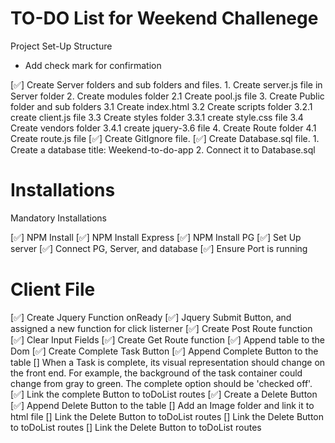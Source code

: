 # TO-DO List for Weekend Challenege

Project Set-Up Structure

* Add check mark for confirmation

[✅] Create Server folders and sub folders and files. 
    1. Create server.js file in Server folder
    2. Create modules folder
        2.1 Create pool.js file
    3. Create Public folder and sub folders
        3.1 Create index.html
        3.2 Create scripts folder
            3.2.1 create client.js file
        3.3 Create styles folder
            3.3.1 create style.css file
        3.4 Create vendors folder
            3.4.1 create jquery-3.6 file
    4. Create Route folder
        4.1 Create route.js file
[✅] Create GitIgnore file. 
[✅] Create Database.sql file.
    1. Create a database title: Weekend-to-do-app
    2. Connect it to Database.sql

# Installations

Mandatory Installations

[✅] NPM Install
[✅] NPM Install Express
[✅] NPM Install PG
[✅] Set Up server
[✅] Connect PG, Server, and database
[✅] Ensure Port is running

# Client File

[✅] Create Jquery Function onReady
[✅] Jquery Submit Button, and assigned a new function for click listerner
[✅] Create Post Route function
[✅] Clear Input Fields
[✅] Create Get Route function
[✅] Append table to the Dom
[✅] Create Complete Task Button 
[✅] Append Complete Button to the table
[] When a Task is complete, its visual representation should change on the front end. For example, the background of the task container could change from gray to green. The complete option should be 'checked off'. 
[✅] Link the complete Button to toDoList routes
[✅] Create a Delete Button
[✅] Append Delete Button to the table
[] Add an Image folder and link it to html file
[] Link the Delete Button to toDoList routes
[] Link the Delete Button to toDoList routes
[] Link the Delete Button to toDoList routes





